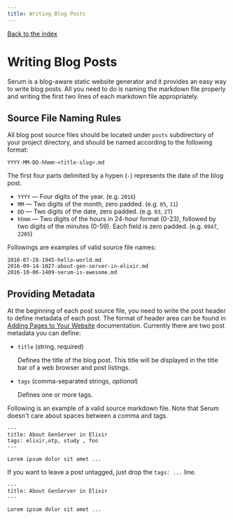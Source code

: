 ```yaml
---
title: Writing Blog Posts
---
```


[Back to the index](%pages:docs/index)

# Writing Blog Posts

Serum is a blog-aware static website generator and it provides an easy way to
write blog posts. All you need to do is naming the markdown file properly and
writing the first two lines of each markdown file appropriately.

## Source File Naming Rules

All blog post source files should be located under `posts` subdirectory of your
project directory, and should be named according to the following format:

```
YYYY-MM-DD-hhmm-<title-slug>.md
```

The first four parts delimited by a hypen (`-`) represents the date of the blog
post.

* `YYYY` &mdash; Four digits of the year. (e.g. `2016`)
* `MM` &mdash; Two digits of the month, zero padded. (e.g. `05`, `11`)
* `DD` &mdash; Two digits of the date, zero padded. (e.g. `03`, `27`)
* `hhmm` &mdash; Two digits of the hours in 24-hour format (0-23), followed by
  two digits of the minutes (0-59). Each field is zero padded.
  (e.g. `0947`, `2205`)

Followings are examples of valid source file names:

```
2016-07-28-1945-hello-world.md
2016-09-14-1027-about-gen-server-in-elixir.md
2016-10-06-1409-serum-is-awesome.md
```

## Providing Metadata

At the beginning of each post source file, you need to write the post header
to define metadata of each post. The format of header area can be found in
[Adding Pages to Your Website](%pages:docs/pages) documentation. Currently there
are two post metadata you can define:

* `title` (string, required)

    Defines the title of the blog post. This title will be displayed in the
    title bar of a web browser and post listings.

* `tags` (comma-separated strings, *optional*)

    Defines one or more tags.

Following is an example of a valid source markdown file. Note that Serum doesn't
care about spaces between a comma and tags.

```language-markdown
---
title: About GenServer in Elixir
tags: elixir,otp, study , foo
---

Lorem ipsum dolor sit amet ...
```

If you want to leave a post untagged, just drop the `tags: ...` line.

```language-markdown
---
title: About GenServer in Elixir
---

Lorem ipsum dolor sit amet ...
```
